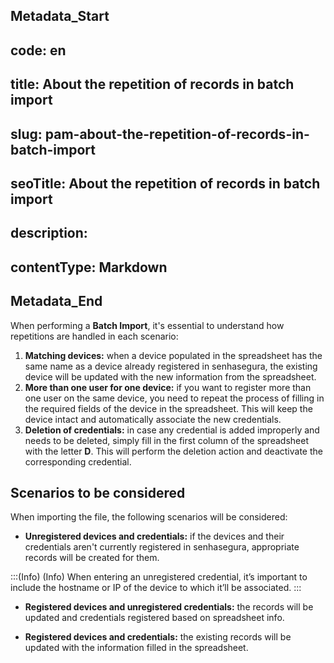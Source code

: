 ## Metadata_Start 
## code: en
## title: About the repetition of records in batch import 
## slug: pam-about-the-repetition-of-records-in-batch-import 
## seoTitle: About the repetition of records in batch import 
## description:  
## contentType: Markdown 
## Metadata_End
When performing a **Batch Import**, it's essential to understand how repetitions are handled in each scenario:

1. **Matching devices:** when a device populated in the spreadsheet has the same name as a device already registered in senhasegura, the existing device will be updated with the new information from the spreadsheet.
2. **More than one user for one device:** if you want to register more than one user on the same device, you need to repeat the process of filling in the required fields of the device in the spreadsheet. This will keep the device intact and automatically associate the new credentials.
3. **Deletion of credentials:** in case any credential is added improperly and needs to be deleted, simply fill in the first column of the spreadsheet with the letter **D**. This will perform the deletion action and deactivate the corresponding credential.

## Scenarios to be considered

When importing the file, the following scenarios will be considered:

- **Unregistered devices and credentials:** if the devices and their credentials aren't currently registered in senhasegura, appropriate records will be created for them.

:::(Info) (Info)
When entering an unregistered credential, it’s important to include the hostname or IP of the device to which it’ll be associated.
:::

- **Registered devices and unregistered credentials:** the records will be updated and credentials registered based on spreadsheet info.

- **Registered devices and credentials:** the existing records will be updated with the information filled in the spreadsheet.